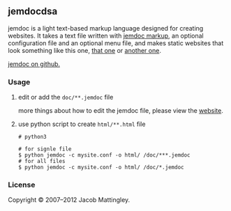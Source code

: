 ## jemdocdsa

jemdoc is a light text-based markup language designed for creating websites. It takes a text file written with [jemdoc markup](https://jemdoc.jaboc.net/example.html), an optional configuration file and an optional menu file, and makes static websites that look something like this one, [that one](http://stanford.edu/~boyd) or [another one](http://www.stanford.edu/class/ee364a/).

[jemdoc on github.](https://github.com/jem/jemdoc)

### Usage

1. edit or add the `doc/**.jemdoc` file 

   more things about how to edit the jemdoc file, please view the [website](https://jemdoc.jaboc.net/example.html).

2. use python script  to create `html/**.html` file 

   ```shell
   # python3
   
   # for signle file
   $ python jemdoc -c mysite.conf -o html/ /doc/***.jemdoc
   # for all files
   $ python jemdoc -c mysite.conf -o html/ /doc/*.jemdoc
   ```

### License

Copyright © 2007–2012 Jacob Mattingley.
